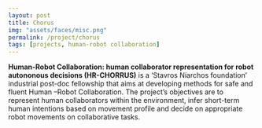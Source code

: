 ```yaml
---
layout: post
title: Chorus 
img: "assets/faces/misc.png"
permalink: /project/chorus
tags: [projects, human-robot collaboration]
---
```



**Human-Robot Collaboration: human collaborator representation for robot
autononous decisions (HR-CHORRUS)** is a ‘Stavros Niarchos foundation’ industrial post-doc fellowship that aims at
developing methods for safe and fluent Human –Robot Collaboration. The project’s objectives are to
represent human collaborators within the environment, infer short-term human intentions based on
movement profile and decide on appropriate robot movements on collaborative tasks.
